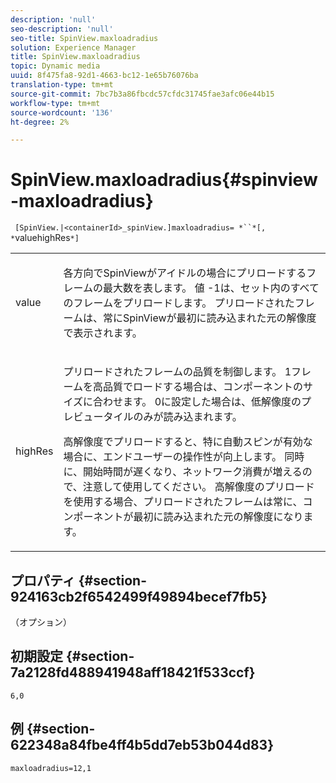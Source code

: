 ```yaml
---
description: 'null'
seo-description: 'null'
seo-title: SpinView.maxloadradius
solution: Experience Manager
title: SpinView.maxloadradius
topic: Dynamic media
uuid: 8f475fa8-92d1-4663-bc12-1e65b76076ba
translation-type: tm+mt
source-git-commit: 7bc7b3a86fbcdc57cfdc31745fae3afc06e44b15
workflow-type: tm+mt
source-wordcount: '136'
ht-degree: 2%

---
```



# SpinView.maxloadradius{#spinview-maxloadradius}

` [SpinView.|<containerId>_spinView.]maxloadradius= *``*[, *`valuehighRes`*]`

<table id="table_49FFD1BC53B846F09A6D214BC8C5C3FE"> 
 <tbody> 
  <tr> 
   <td colname="col1"> <p> <span class="codeph"><span class="varname"> value</span></span> </p> </td> 
   <td colname="col2"> <p> 各方向でSpinViewがアイドルの場合にプリロードするフレームの最大数を表します。 値<span class="codeph"> -1</span>は、セット内のすべてのフレームをプリロードします。 プリロードされたフレームは、常にSpinViewが最初に読み込まれた元の解像度で表示されます。 </p> </td> 
  </tr> 
  <tr> 
   <td colname="col1"> <p><span class="codeph"><span class="varname"> highRes</span></span> </p> </td> 
   <td colname="col2"> <p> プリロードされたフレームの品質を制御します。 <span class="codeph"> 1</span>フレームを高品質でロードする場合は、コンポーネントのサイズに合わせます。 <span class="codeph"> 0</span>に設定した場合は、低解像度のプレビュータイルのみが読み込まれます。 </p> <p>高解像度でプリロードすると、特に自動スピンが有効な場合に、エンドユーザーの操作性が向上します。 同時に、開始時間が遅くなり、ネットワーク消費が増えるので、注意して使用してください。 高解像度のプリロードを使用する場合、プリロードされたフレームは常に、コンポーネントが最初に読み込まれた元の解像度になります。 </p> </td> 
  </tr> 
 </tbody> 
</table>

## プロパティ {#section-924163cb2f6542499f49894becef7fb5}

（オプション）

## 初期設定 {#section-7a2128fd488941948aff18421f533ccf}

`6,0`

## 例 {#section-622348a84fbe4ff4b5dd7eb53b044d83}

`maxloadradius=12,1`
